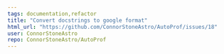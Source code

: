 ```yaml
---
tags: documentation,refactor
title: "Convert docstrings to google format"
html_url: "https://github.com/ConnorStoneAstro/AutoProf/issues/18"
user: ConnorStoneAstro
repo: ConnorStoneAstro/AutoProf
---
```


